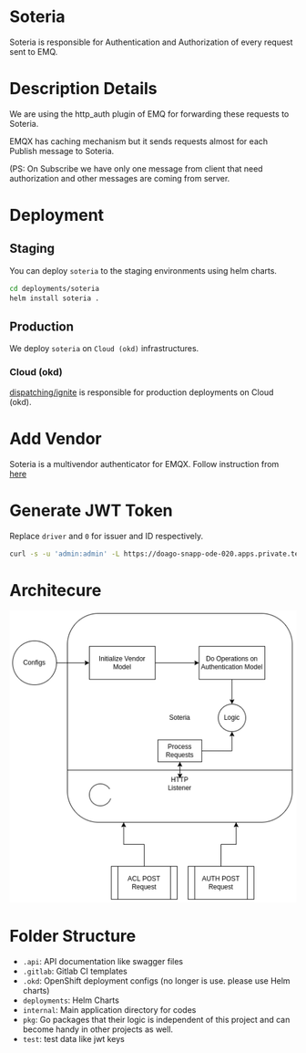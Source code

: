 # Soteria

Soteria is responsible for Authentication and Authorization of every request sent to EMQ.

# Description Details

We are using the http_auth plugin of EMQ for forwarding these requests to Soteria.

EMQX has caching mechanism but it sends requests almost for each Publish message to Soteria.

(PS: On Subscribe we have only one message from client that need authorization and other messages are coming from server.

# Deployment

## Staging

You can deploy `soteria` to the staging environments using
helm charts.

```bash
cd deployments/soteria
helm install soteria .
```

## Production

We deploy `soteria` on `Cloud (okd)` infrastructures.

### Cloud (okd)

[dispatching/ignite](https://gitlab.snapp.ir/dispatching/ignite) is responsible
for production deployments on Cloud (okd).

# Add Vendor

Soteria is a multivendor authenticator for EMQX. Follow instruction from [here](docs/vendor.md)

# Generate JWT Token

Replace `driver` and `0` for issuer and ID respectively.

```bash
curl -s -u 'admin:admin' -L https://doago-snapp-ode-020.apps.private.teh-1.snappcloud.io/api/snapp/driver/0  | jq '.Token' -r
```

# Architecure

![architectureOfSoteria](docs/arch.png)

# Folder Structure

- `.api`: API documentation like swagger files
- `.gitlab`: Gitlab CI templates
- `.okd`: OpenShift deployment configs (no longer is use. please use Helm charts)
- `deployments`: Helm Charts
- `internal`: Main application directory for codes
- `pkg`: Go packages that their logic is independent of this project and can become handy in other projects as well.
- `test`: test data like jwt keys
